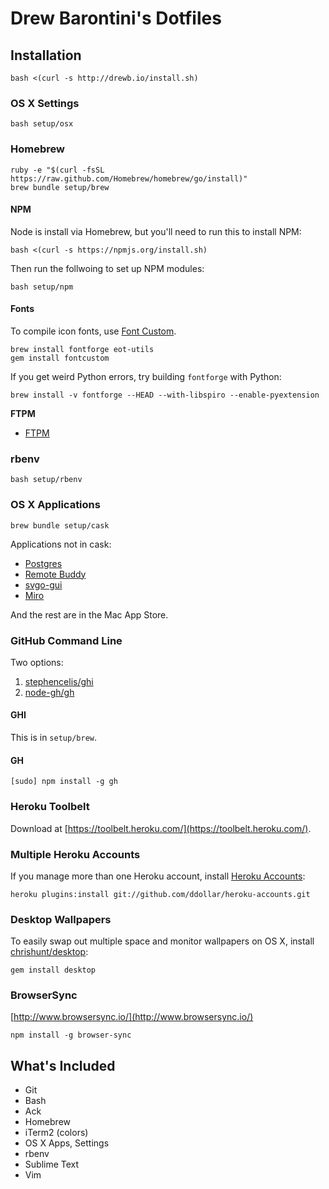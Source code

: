 Drew Barontini's Dotfiles
=========================

Installation
------------

```shell
bash <(curl -s http://drewb.io/install.sh)
```

### OS X Settings

```shell
bash setup/osx
```

### Homebrew

```shell
ruby -e "$(curl -fsSL https://raw.github.com/Homebrew/homebrew/go/install)"
brew bundle setup/brew
```

#### NPM

Node is install via Homebrew, but you'll need to run this to install NPM:

```shell
bash <(curl -s https://npmjs.org/install.sh)
```

Then run the follwoing to set up NPM modules:

```shell
bash setup/npm
```

#### Fonts

To compile icon fonts, use [Font Custom](http://fontcustom.com/).

```shell
brew install fontforge eot-utils
gem install fontcustom
```

If you get weird Python errors, try building `fontforge` with Python:

```shell
brew install -v fontforge --HEAD --with-libspiro --enable-pyextension
```

**FTPM**

- [FTPM](http://heldr.github.io/ftpm/)

### rbenv

```shell
bash setup/rbenv
```

### OS X Applications

```shell
brew bundle setup/cask
```

Applications not in cask:

- [Postgres](http://postgresapp.com/)
- [Remote Buddy](http://www.iospirit.com/products/remotebuddy/)
- [svgo-gui](https://github.com/svg/svgo-gui)
- [Miro](http://www.getmiro.com/)

And the rest are in the Mac App Store.

### GitHub Command Line

Two options:

1. [stephencelis/ghi](http://github.com/stephencelis/ghi)
2. [node-gh/gh](http://github.com/node-gh/gh)

#### GHI

This is in `setup/brew`.

#### GH

```shell
[sudo] npm install -g gh
```

### Heroku Toolbelt

Download at [https://toolbelt.heroku.com/](https://toolbelt.heroku.com/).

### Multiple Heroku Accounts

If you manage more than one Heroku account, install [Heroku Accounts](https://github.com/ddollar/heroku-accounts):

```shell
heroku plugins:install git://github.com/ddollar/heroku-accounts.git
```

### Desktop Wallpapers

To easily swap out multiple space and monitor wallpapers on OS X, install [chrishunt/desktop](https://github.com/chrishunt/desktop):

```shell
gem install desktop
```

### BrowserSync

[http://www.browsersync.io/](http://www.browsersync.io/)

```shell
npm install -g browser-sync
```

What's Included
---------------

- Git
- Bash
- Ack
- Homebrew
- iTerm2 (colors)
- OS X Apps, Settings
- rbenv
- Sublime Text
- Vim

